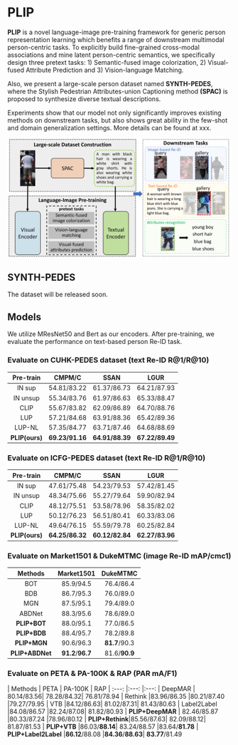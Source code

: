 # PLIP
**PLIP** is a novel language-image pre-training framework for generic person representation learning which benefits a range of downstream multimodal person-centric tasks. To explicitly build fine-grained cross-modal associations and mine latent person-centric semantics, we specifically design three pretext tasks: 1) Semantic-fused image colorization, 2) Visual-fused Attribute Prediction and 3) Vision-language Matching.

Also, we present a large-scale person dataset named **SYNTH-PEDES**, where the Stylish Pedestrian Attributes-union Captioning method **(SPAC)** is proposed to synthesize diverse textual descriptions. 

Experiments show that our model not only significantly improves existing methods on downstream tasks, but also shows great ability in the few-shot and domain generalization settings. More details can be found at xxx.

<div align="center"><img src="assets/abstract.png" width="600"></div>

## SYNTH-PEDES 
The dataset will be released soon.

## Models
We utilize MResNet50 and Bert as our encoders. After pre-training, we evaluate the performance on text-based person Re-ID task.

### Evaluate on CUHK-PEDES dataset (text Re-ID R@1/R@10)
| Pre-train | CMPM/C | SSAN | LGUR | 
| :---: |:---: |:---: | :---: 
| IN sup | 54.81/83.22 |  61.37/86.73 | 64.21/87.93 
| IN unsup |55.34/83.76| 61.97/86.63| 65.33/88.47
| CLIP |55.67/83.82| 62.09/86.89| 64.70/88.76
| LUP |57.21/84.68| 63.91/88.36| 65.42/89.36
| LUP-NL |57.35/84.77| 63.71/87.46| 64.68/88.69
| **PLIP(ours)** |**69.23/91.16**| **64.91/88.39**| **67.22/89.49**

### Evaluate on ICFG-PEDES dataset (text Re-ID R@1/R@10)
| Pre-train | CMPM/C | SSAN | LGUR | 
| :---: |:---: |:---: | :---: 
| IN sup | 47.61/75.48| 54.23/79.53| 57.42/81.45
| IN unsup |48.34/75.66| 55.27/79.64| 59.90/82.94
| CLIP |48.12/75.51| 53.58/78.96| 58.35/82.02
| LUP |50.12/76.23| 56.51/80.41| 60.33/83.06
| LUP-NL |49.64/76.15| 55.59/79.78| 60.25/82.84
| **PLIP(ours)** |**64.25/86.32**| **60.12/82.84**| **62.27/83.96**

### Evaluate on Market1501 & DukeMTMC (image Re-ID mAP/cmc1)
| Methods | Market1501 | DukeMTMC | 
| :---: |:---: |:---: 
| BOT | 85.9/94.5 |76.4/86.4
| BDB |86.7/95.3| 76.0/89.0
| MGN |87.5/95.1 |79.4/89.0
| ABDNet |88.3/95.6| 78.6/89.0
| **PLIP+BOT** | 88.0/95.1| 77.0/86.5
| **PLIP+BDB** |88.4/95.7| 78.2/89.8
| **PLIP+MGN** |90.6/96.3| **81.7**/90.3
| **PLIP+ABDNet**|**91.2**/**96.7** |81.6/**90.9**

### Evaluate on PETA & PA-100K & RAP (PAR mA/F1)
| Methods | PETA | PA-100K | RAP
| :---: |:---: |:---: 
| DeepMAR | 80.14/83.56| 78.28/84.32| 76.81/78.94
| Rethink |83.96/86.35 |80.21/87.40 |79.27/79.95
| VTB |84.12/86.63| 81.02/87.31| 81.43/80.63
| Label2Label |84.08/86.57 |82.24/87.08| 81.82/80.93
| **PLIP+DeepMAR** | 82.46/85.87 |80.33/87.24 |78.96/80.12
| **PLIP+Rethink**|85.56/87.63| 82.09/88.12| 81.87/81.53
| **PLIP+VTB** |86.03/**88.14**| 83.24/88.57 |83.64/**81.78**
| **PLIP+Label2Label** |**86.12**/88.08 |**84.36**/**88.63**| **83.77**/81.49




